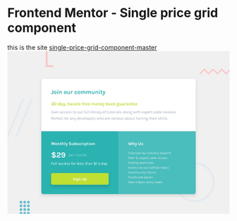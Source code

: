 # Frontend Mentor - Single price grid component
this is the site [single-price-grid-component-master](https://aliherzalla.github.io/single-price-grid-component-master/)
![Design preview for the Single price grid component coding challenge](./design/desktop-preview.jpg)
